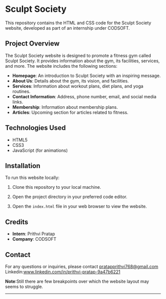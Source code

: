 
# Sculpt Society

This repository contains the HTML and CSS code for the Sculpt Society website, developed as part of an internship under CODSOFT.

## Project Overview

The Sculpt Society website is designed to promote a fitness gym called Sculpt Society. It provides information about the gym, its facilities, services, and more. The website includes the following sections:

- **Homepage**: An introduction to Sculpt Society with an inspiring message.
- **About Us**: Details about the gym, its vision, and facilities.
- **Services**: Information about workout plans, diet plans, and yoga routines.
- **Contact Information**: Address, phone number, email, and social media links.
- **Membership**: Information about membership plans.
- **Articles**: Upcoming section for articles related to fitness.

## Technologies Used

- HTML5
- CSS3
- JavaScript (for animations)

## Installation

To run this website locally:

1. Clone this repository to your local machine.

2. Open the project directory in your preferred code editor.

3. Open the `index.html` file in your web browser to view the website.


## Credits

- **Intern**: Prithvi Pratap
- **Company**: CODSOFT


## Contact

For any questions or inquiries, please contact pratapprithvi768@gmail.com
Linkedin:www.linkedin.com/in/prithvi-pratap-9a47b6221

**Note**:Still there are few breakpoints over which the website layout may seems to struggle.

---

